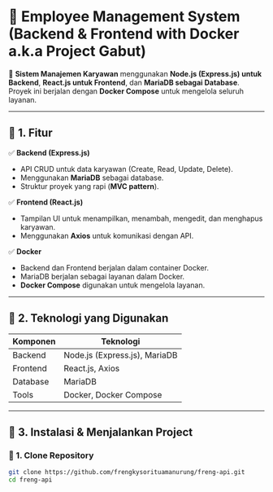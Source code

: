 # 🚀 Employee Management System (Backend & Frontend with Docker a.k.a Project Gabut)

📌 **Sistem Manajemen Karyawan** menggunakan **Node.js (Express.js) untuk Backend**, **React.js untuk Frontend**, dan **MariaDB sebagai Database**.  
Proyek ini berjalan dengan **Docker Compose** untuk mengelola seluruh layanan.

---

## 📌 1. Fitur
✅ **Backend (Express.js)**
- API CRUD untuk data karyawan (Create, Read, Update, Delete).
- Menggunakan **MariaDB** sebagai database.
- Struktur proyek yang rapi (**MVC pattern**).

✅ **Frontend (React.js)**
- Tampilan UI untuk menampilkan, menambah, mengedit, dan menghapus karyawan.
- Menggunakan **Axios** untuk komunikasi dengan API.

✅ **Docker**
- Backend dan Frontend berjalan dalam container Docker.
- MariaDB berjalan sebagai layanan dalam Docker.
- **Docker Compose** digunakan untuk mengelola layanan.

---

## 📌 2. Teknologi yang Digunakan
| Komponen  | Teknologi |
|-----------|-----------|
| Backend  | Node.js (Express.js), MariaDB |
| Frontend | React.js, Axios |
| Database | MariaDB |
| Tools    | Docker, Docker Compose |

---

## 📌 3. Instalasi & Menjalankan Project

### 🚀 1. Clone Repository
```sh
git clone https://github.com/frengkysorituamanurung/freng-api.git
cd freng-api
